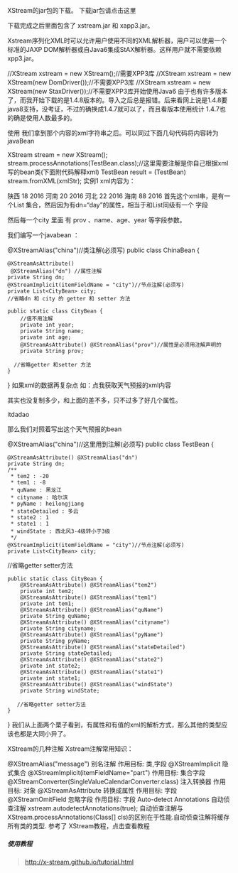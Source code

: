 XStream的jar包的下载。
下载jar包请点击这里

下载完成之后里面包含了 xstream.jar 和 xapp3.jar。

Xstream序列化XML时可以允许用户使用不同的XML解析器，用户可以使用一个标准的JAXP DOM解析器或自Java6集成StAX解析器。这样用户就不需要依赖xpp3.jar。

 //XStream xstream = new XStream();//需要XPP3库
 //XStream xstream = new XStream(new DomDriver());//不需要XPP3库
 //XStream xstream = new XStream(new StaxDriver());//不需要XPP3库开始使用Java6
由于也有许多版本了，而我开始下载的是1.4.8版本的。导入之后总是报错。后来看网上说是1.4.8要java8支持，没考证，不过的确换成1.4.7就可以了，而且看版本使用统计 1.4.7也的确是使用人数最多的。

使用
我们拿到那个内容的xml字符串之后。可以同过下面几句代码将内容转为javaBean

 XStream stream = new XStream();
 stream.processAnnotations(TestBean.class);//这里需要注解是你自己根据xml写的bean类(下面附代码解释xml)
 TestBean result = (TestBean) stream.fromXML(xmlStr);
实例1
xml内容为：

<china dn="day">
    <city prov= "西安">
        <name>陕西</name>
        <age>18</age>
        <year>2016</year>
    </city>
    <city prov= "郑州">
        <name>河南</name>
        <age>20</age>
        <year>2016</year>
    </city>
    <city prov= "石家庄">
        <name>河北</name>
        <age>22</age>
        <year>2016</year>
    </city>
    <city prov= "三亚">
        <name>海南</name>
        <age>88</age>
        <year>2016</year>
    </city>
</china>
首先这个xml串，是有一个List 集合，然后因为有dn=“day”的属性，相当于和List同级有一个 字段

然后每一个city 里面 有 prov 、name、age、year 等字段参数。

我们编写一个javabean ：

@XStreamAlias("china")//类注解(必须写)
public class ChinaBean {

    @XStreamAsAttribute()
     @XStreamAlias("dn") //属性注解
    private String dn;
    @XStreamImplicit(itemFieldName = "city")//节点注解(必须写)
    private List<CityBean> city;
    //省略dn 和 city 的 getter 和 setter 方法

    public static class CityBean {
        //值不用注解
        private int year;
        private String name;
        private int age;
        @XStreamAsAttribute() @XStreamAlias("prov")//属性是必须用注解声明的
        private String prov;

      //省略getter 和setter 方法
    }

}
如果xml的数据再复杂点
如：点我获取天气预报的xml内容

其实也没复制多少，和上面的差不多，只不过多了好几个属性。

itdadao

那么我们对照着写出这个天气预报的bean

@XStreamAlias("china")//这里用到注解(必须写)
public class TestBean {

    @XStreamAsAttribute() @XStreamAlias("dn")
    private String dn;
    /**
     * tem2 : -20
     * tem1 : -8
     * quName : 黑龙江
     * cityname : 哈尔滨
     * pyName : heilongjiang
     * stateDetailed : 多云
     * state2 : 1
     * state1 : 1
     * windState : 西北风3-4级转小于3级
     */
    @XStreamImplicit(itemFieldName = "city")//节点注解(必须写)
    private List<CityBean> city;

   //省略getter setter方法

    public static class CityBean {
        @XStreamAsAttribute() @XStreamAlias("tem2")
        private int tem2;
        @XStreamAsAttribute() @XStreamAlias("tem1")
        private int tem1;
        @XStreamAsAttribute() @XStreamAlias("quName")
        private String quName;
        @XStreamAsAttribute() @XStreamAlias("cityname")
        private String cityname;
        @XStreamAsAttribute() @XStreamAlias("pyName")
        private String pyName;
        @XStreamAsAttribute() @XStreamAlias("stateDetailed")
        private String stateDetailed;
        @XStreamAsAttribute() @XStreamAlias("state2")
        private int state2;
        @XStreamAsAttribute() @XStreamAlias("state1")
        private int state1;
        @XStreamAsAttribute() @XStreamAlias("windState")
        private String windState;

       //省略getter setter方法
    }

}
我们从上面两个栗子看到，有属性和有值的xml的解析方式，那么其他的类型应该也都是大同小异了。

XStream的几种注解
Xstream注解常用知识：

@XStreamAlias("message") 别名注解  作用目标: 类,字段
@XStreamImplicit 隐式集合
@XStreamImplicit(itemFieldName="part")  作用目标: 集合字段
@XStreamConverter(SingleValueCalendarConverter.class) 注入转换器  作用目标: 对象
@XStreamAsAttribute 转换成属性  作用目标: 字段
@XStreamOmitField 忽略字段  作用目标: 字段
Auto-detect Annotations 自动侦查注解
xstream.autodetectAnnotations(true);
自动侦查注解与XStream.processAnnotations(Class[] cls)的区别在于性能.自动侦查注解将缓存所有类的类型.
参考了 XStream教程，点击查看教程



##### 使用教程

> http://x-stream.github.io/tutorial.html
